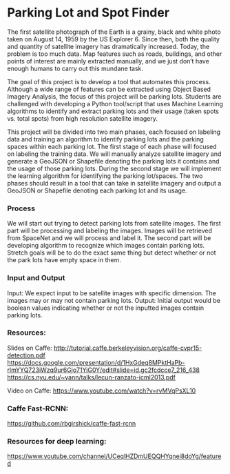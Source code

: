 # Parking Lot and Spot Finder
The first satellite photograph of the Earth is a grainy, black and white photo taken on August 14, 1959 by the US Explorer 6. Since then, both the quality and quantity of satellite imagery has dramatically increased. Today, the problem is too much data. Map features such as roads, buildings, and other points of interest are mainly extracted manually, and we just don’t have enough humans to carry out this mundane task.

The goal of this project is to develop a tool that automates this process. Although a wide range of features can be extracted using Object Based Imagery Analysis, the focus of this project will be parking lots. Students are challenged with developing a Python tool/script that uses Machine Learning algorithms to identify and extract parking lots and their usage (taken spots vs. total spots) from high resolution satellite imagery.

This project will be divided into two main phases, each focused on labeling data and training an algorithm to identify parking lots and the parking spaces within each parking lot. The first stage of each phase will focused on labeling the training data. We will manually analyze satellite imagery and generate a GeoJSON or Shapefile denoting the parking lots it contains and the usage of those parking lots. During the second stage we will implement the learning algorithm for identifying the parking lot/spaces. The two phases should result in a tool that can take in satellite imagery and output a GeoJSON or Shapefile denoting each parking lot and its usage. 

### Process
We will start out trying to detect parking lots from satellite images. The first part will be processing and labeling the images. Images will be retrieved from SpaceNet and we will process and label it. The second part will be developing algorithm to recognize which images contain parking lots. 
Stretch goals will be to do the exact same thing but detect whether or not the park lots have empty space in them.
### Input and Output
Input: We expect input to be satellite images with specific dimension. The images may or may not contain parking lots.
Output: Initial output would be boolean values indicating whether or not the inputted images contain parking lots.

### Resources:
Slides on Caffe:
http://tutorial.caffe.berkeleyvision.org/caffe-cvpr15-detection.pdf
https://docs.google.com/presentation/d/1HxGdeq8MPktHaPb-rlmYYQ723iWzq9ur6Gjo71YiG0Y/edit#slide=id.gc2fcdcce7_216_438
https://cs.nyu.edu/~yann/talks/lecun-ranzato-icml2013.pdf

Video on Caffe:
https://www.youtube.com/watch?v=rvMVqPsXL10
### Caffe Fast-RCNN: 
https://github.com/rbgirshick/caffe-fast-rcnn

### Resources for deep learning:
https://www.youtube.com/channel/UCeqlHZDmUEQQHYqnei8doYg/featured
